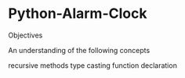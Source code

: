 # Python-Alarm-Clock

Objectives

An understanding of the following concepts

recursive methods
type casting
function declaration
